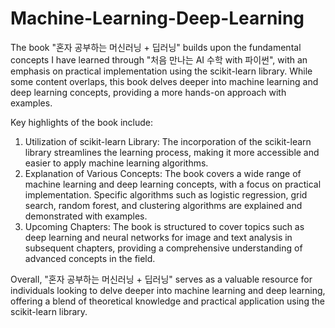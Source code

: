 # Machine-Learning-Deep-Learning
The book "혼자 공부하는 머신러닝 + 딥러닝" builds upon the fundamental concepts I have learned through "처음 만나는 AI 수학 with 파이썬", with an emphasis on practical implementation using the scikit-learn library. While some content overlaps, this book delves deeper into machine learning and deep learning concepts, providing a more hands-on approach with examples.

Key highlights of the book include:

1. Utilization of scikit-learn Library: The incorporation of the scikit-learn library streamlines the learning process, making it more accessible and easier to apply machine learning algorithms.
2. Explanation of Various Concepts: The book covers a wide range of machine learning and deep learning concepts, with a focus on practical implementation. Specific algorithms such as logistic regression, grid search, random forest, and clustering algorithms are explained and demonstrated with examples.
3. Upcoming Chapters: The book is structured to cover topics such as deep learning and neural networks for image and text analysis in subsequent chapters, providing a comprehensive understanding of advanced concepts in the field.

Overall, "혼자 공부하는 머신러닝 + 딥러닝" serves as a valuable resource for individuals looking to delve deeper into machine learning and deep learning, offering a blend of theoretical knowledge and practical application using the scikit-learn library.
